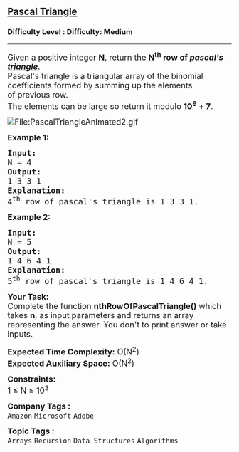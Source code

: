 <h2><a href="https://www.geeksforgeeks.org/problems/pascal-triangle0652/1?itm_source=geeksforgeeks&itm_medium=article&itm_campaign=practice_card">Pascal Triangle</a></h2><h3>Difficulty Level : Difficulty: Medium</h3><hr><div class="problems_problem_content__Xm_eO"><p><span style="font-size: 18px;">Given a positive integer <strong>N</strong>, return the <strong>N<sup>th</sup> row&nbsp;of <a href="https://en.wikipedia.org/wiki/Pascal%27s_triangle" target="_blank" rel="noopener"><em><span style="text-decoration: underline;">pascal's triangle</span></em></a></strong>.<br>Pascal's triangle is a triangular&nbsp;array of the binomial coefficients&nbsp;formed by summing up the elements of&nbsp;previous row.<br>The elements can be large so return&nbsp;it modulo <strong>10<sup>9</sup> + 7</strong>.<br></span></p>
<p><span style="font-size: 18px;"><img src="https://upload.wikimedia.org/wikipedia/commons/0/0d/PascalTriangleAnimated2.gif" alt="File:PascalTriangleAnimated2.gif"></span></p>
<p><span style="font-size: 18px;"><strong>Example 1:</strong></span></p>
<pre><span style="font-size: 18px;"><strong>Input:
</strong>N = 4
<strong>Output:</strong> <br>1 3 3 1
<strong>Explanation:</strong> <br>4<sup>th</sup> row of pascal's triangle is 1 3 3 1.
</span></pre>
<p><span style="font-size: 18px;"><strong>Example 2:</strong></span></p>
<pre><span style="font-size: 18px;"><strong>Input:
</strong>N = 5
<strong>Output:</strong> <br>1 4 6 4 1
<strong>Explanation:</strong>&nbsp;<br>5<sup>th</sup> row of pascal's triangle is 1 4 6 4 1.</span></pre>
<p><span style="font-size: 18px;"><strong>Your Task:</strong><br>Complete the function <strong>nthRowOfPascalTriangle()</strong>&nbsp;which takes <strong>n</strong>, as input parameters and returns an array representing the answer.&nbsp;You don't to print answer or take inputs.</span></p>
<p><span style="font-size: 18px;"><strong>Expected Time Complexity:</strong>&nbsp;O(N<sup>2</sup>)<br><strong>Expected Auxiliary Space:</strong>&nbsp;O(N<sup>2</sup>)</span></p>
<p><span style="font-size: 18px;"><strong>Constraints:</strong><br>1 ≤ N ≤ 10<sup>3</sup></span></p></div><p><span style=font-size:18px><strong>Company Tags : </strong><br><code>Amazon</code>&nbsp;<code>Microsoft</code>&nbsp;<code>Adobe</code>&nbsp;<br><p><span style=font-size:18px><strong>Topic Tags : </strong><br><code>Arrays</code>&nbsp;<code>Recursion</code>&nbsp;<code>Data Structures</code>&nbsp;<code>Algorithms</code>&nbsp;